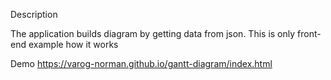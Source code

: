 Description

The application builds diagram by getting data from json. This is only front-end example how it works

Demo https://varog-norman.github.io/gantt-diagram/index.html
